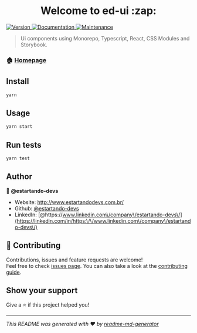 <h1 align="center">Welcome to ed-ui :zap: </h1>
<p>
  <a href="https://www.npmjs.com/package/ed-ui" target="_blank">
    <img alt="Version" src="https://img.shields.io/npm/v/ed-ui.svg">
  </a>
  <a href="https://github.com/estartando-devs/ed-ui#readme" target="_blank">
    <img alt="Documentation" src="https://img.shields.io/badge/documentation-yes-brightgreen.svg" />
  </a>
  <a href="https://github.com/estartando-devs/ed-ui/graphs/commit-activity" target="_blank">
    <img alt="Maintenance" src="https://img.shields.io/badge/Maintained%3F-yes-green.svg" />
  </a>
</p>

> Ui components using Monorepo, Typescript, React, CSS Modules and Storybook.

### 🏠 [Homepage](https://github.com/estartando-devs/ed-ui#readme)

## Install

```sh
yarn
```

## Usage

```sh
yarn start
```

## Run tests

```sh
yarn test
```

## Author

👤 **@estartando-devs**

* Website: http://www.estartandodevs.com.br/
* Github: [@estartando-devs](https://github.com/estartando-devs)
* LinkedIn: [@https:\/\/www.linkedin.com\/company\/estartando-devs\/](https://linkedin.com/in/https:\/\/www.linkedin.com\/company\/estartando-devs\/)

## 🤝 Contributing

Contributions, issues and feature requests are welcome!<br />Feel free to check [issues page](https://github.com/estartando-devs/ed-ui/issues). You can also take a look at the [contributing guide](https://github.com/estartando-devs/ed-ui/blob/master/CONTRIBUTING.md).

## Show your support

Give a ⭐️ if this project helped you!

***
_This README was generated with ❤️ by [readme-md-generator](https://github.com/kefranabg/readme-md-generator)_
